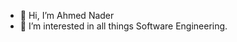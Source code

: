 - 👋 Hi, I’m Ahmed Nader
- 👀 I’m interested in all things Software Engineering.
<!---
AhmedNader42/AhmedNader42 is a ✨ special ✨ repository because its `README.md` (this file) appears on your GitHub profile.
You can click the Preview link to take a look at your changes.
--->
